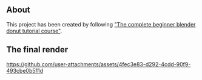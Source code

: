 ## About
This project has been created by following ["The complete beginner blender donut tutorial course"](https://www.youtube.com/watch?v=4haAdmHqGOw).

## The final render
https://github.com/user-attachments/assets/4fec3e83-d292-4cdd-90f9-493cbe0b511d
